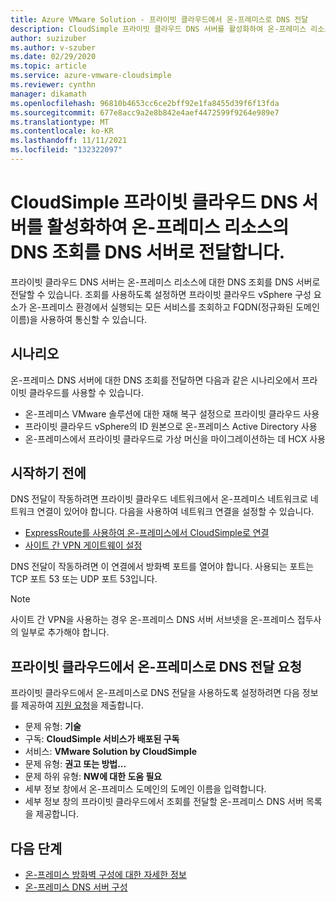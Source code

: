 ```yaml
---
title: Azure VMware Solution - 프라이빗 클라우드에서 온-프레미스로 DNS 전달
description: CloudSimple 프라이빗 클라우드 DNS 서버를 활성화하여 온-프레미스 리소스의 조회를 전달하는 방법을 설명합니다.
author: suzizuber
ms.author: v-szuber
ms.date: 02/29/2020
ms.topic: article
ms.service: azure-vmware-cloudsimple
ms.reviewer: cynthn
manager: dikamath
ms.openlocfilehash: 96810b4653cc6ce2bff92e1fa8455d39f6f13fda
ms.sourcegitcommit: 677e8acc9a2e8b842e4aef4472599f9264e989e7
ms.translationtype: MT
ms.contentlocale: ko-KR
ms.lasthandoff: 11/11/2021
ms.locfileid: "132322097"
---
```

# <a name="enable-cloudsimple-private-cloud-dns-servers-to-forward-dns-lookup-of-on-premises-resources-to-your-dns-servers"></a>CloudSimple 프라이빗 클라우드 DNS 서버를 활성화하여 온-프레미스 리소스의 DNS 조회를 DNS 서버로 전달합니다.

프라이빗 클라우드 DNS 서버는 온-프레미스 리소스에 대한 DNS 조회를 DNS 서버로 전달할 수 있습니다.  조회를 사용하도록 설정하면 프라이빗 클라우드 vSphere 구성 요소가 온-프레미스 환경에서 실행되는 모든 서비스를 조회하고 FQDN(정규화된 도메인 이름)을 사용하여 통신할 수 있습니다.

## <a name="scenarios"></a>시나리오 

온-프레미스 DNS 서버에 대한 DNS 조회를 전달하면 다음과 같은 시나리오에서 프라이빗 클라우드를 사용할 수 있습니다.

* 온-프레미스 VMware 솔루션에 대한 재해 복구 설정으로 프라이빗 클라우드 사용
* 프라이빗 클라우드 vSphere의 ID 원본으로 온-프레미스 Active Directory 사용
* 온-프레미스에서 프라이빗 클라우드로 가상 머신을 마이그레이션하는 데 HCX 사용

## <a name="before-you-begin"></a>시작하기 전에

DNS 전달이 작동하려면 프라이빗 클라우드 네트워크에서 온-프레미스 네트워크로 네트워크 연결이 있어야 합니다.  다음을 사용하여 네트워크 연결을 설정할 수 있습니다.

* [ExpressRoute를 사용하여 온-프레미스에서 CloudSimple로 연결](on-premises-connection.md)
* [사이트 간 VPN 게이트웨이 설정](./vpn-gateway.md#set-up-a-site-to-site-vpn-gateway)

DNS 전달이 작동하려면 이 연결에서 방화벽 포트를 열어야 합니다.  사용되는 포트는 TCP 포트 53 또는 UDP 포트 53입니다.

> [!NOTE]
> 사이트 간 VPN을 사용하는 경우 온-프레미스 DNS 서버 서브넷을 온-프레미스 접두사의 일부로 추가해야 합니다.

## <a name="request-dns-forwarding-from-private-cloud-to-on-premises"></a>프라이빗 클라우드에서 온-프레미스로 DNS 전달 요청

프라이빗 클라우드에서 온-프레미스로 DNS 전달을 사용하도록 설정하려면 다음 정보를 제공하여 [지원 요청](https://portal.azure.com/#blade/Microsoft_Azure_Support/HelpAndSupportBlade/newsupportrequest)을 제출합니다.

* 문제 유형: **기술**
* 구독: **CloudSimple 서비스가 배포된 구독**
* 서비스: **VMware Solution by CloudSimple**
* 문제 유형: **권고 또는 방법...**
* 문제 하위 유형: **NW에 대한 도움 필요**
* 세부 정보 창에서 온-프레미스 도메인의 도메인 이름을 입력합니다.
* 세부 정보 창의 프라이빗 클라우드에서 조회를 전달할 온-프레미스 DNS 서버 목록을 제공합니다.

## <a name="next-steps"></a>다음 단계

* [온-프레미스 방화벽 구성에 대한 자세한 정보](on-premises-firewall-configuration.md)
* [온-프레미스 DNS 서버 구성](on-premises-dns-setup.md)
